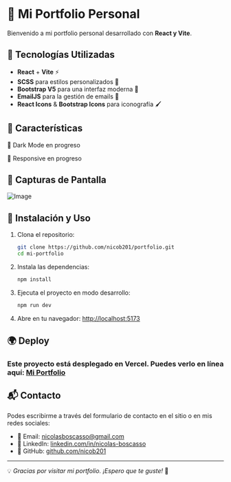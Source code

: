 # 🎨 Mi Portfolio Personal

Bienvenido a mi portfolio personal desarrollado con **React y Vite**.

## 🚀 Tecnologías Utilizadas

- **React** + **Vite** ⚡
- **SCSS** para estilos personalizados 🎨
- **Bootstrap V5** para una interfaz moderna 📐
- **EmailJS** para la gestión de emails 📧
- **React Icons** & **Bootstrap Icons** para iconografía 🖌️

## 📌 Características

🚧 Dark Mode en progreso

🚧 Responsive en progreso

## 📸 Capturas de Pantalla

![Image](https://github.com/user-attachments/assets/3f6ac2ae-0695-4c8a-bc07-6cd1d428682c)

## 🔧 Instalación y Uso

1. Clona el repositorio:
   ```bash
   git clone https://github.com/nicob201/portfolio.git
   cd mi-portfolio
   ```

2. Instala las dependencias:
   ```bash
   npm install
   ```

3. Ejecuta el proyecto en modo desarrollo:
   ```bash
   npm run dev
   ```

4. Abre en tu navegador: [http://localhost:5173](http://localhost:5173)

## 🌍 Deploy

### Este proyecto está desplegado en **Vercel**. Puedes verlo en línea aquí: [Mi Portfolio](https://miportfolio.vercel.app/)

## 📬 Contacto

Podes escribirme a través del formulario de contacto en el sitio o en mis redes sociales:

- 📧 Email: [nicolasboscasso@gmail.com](mailto:nicolasboscasso@gmail.com)
- 💼 LinkedIn: [linkedin.com/in/nicolas-boscasso](https://www.linkedin.com/in/nicolas-boscasso/)
- 🐙 GitHub: [github.com/nicob201](https://github.com/nicob201)

---

💡 *Gracias por visitar mi portfolio. ¡Espero que te guste!* 🚀

